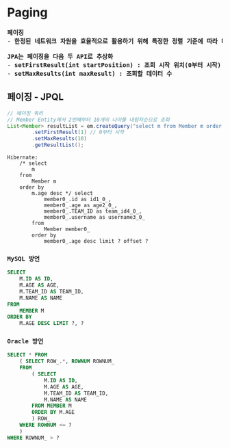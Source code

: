 # Paging
<pre>
<b>페이징</b>
- <b>한정된 네트워크 자원을 효율적으로 활용하기 위해 특정한 정렬 기준에 따라 데이터를 분할하여 가져오는 것</b>

<b>JPA는 페이징을 다음 두 API로 추상화</b>
- <b>setFirstResult(int startPosition) : 조회 시작 위치(0부터 시작)</b>
- <b>setMaxResults(int maxResult) : 조회할 데이터 수</b>
</pre>
## 페이징 - JPQL
```java
// 페이징 쿼리
// Member Entity에서 2번째부터 10개의 나이를 내림차순으로 조회
List<Member> resultList = em.createQuery("select m from Member m order by m.age desc", Member.class)
        .setFirstResult(1) // 0부터 시작
        .setMaxResults(10)
        .getResultList();
```
```console
Hibernate: 
    /* select
        m 
    from
        Member m 
    order by
        m.age desc */ select
            member0_.id as id1_0_,
            member0_.age as age2_0_,
            member0_.TEAM_ID as team_id4_0_,
            member0_.username as username3_0_ 
        from
            Member member0_ 
        order by
            member0_.age desc limit ? offset ?
```
### `MySQL 방언`
```sql
SELECT
    M.ID AS ID,
    M.AGE AS AGE,
    M.TEAM_ID AS TEAM_ID,
    M.NAME AS NAME 
FROM
    MEMBER M 
ORDER BY
    M.AGE DESC LIMIT ?, ?
```
### `Oracle 방언`
```sql
SELECT * FROM
    ( SELECT ROW_.*, ROWNUM ROWNUM_
    FROM
        ( SELECT
            M.ID AS ID,
            M.AGE AS AGE,
            M.TEAM_ID AS TEAM_ID,
            M.NAME AS NAME
        FROM MEMBER M 
        ORDER BY M.AGE 
        ) ROW_ 
    WHERE ROWNUM <= ?
    ) 
WHERE ROWNUM_ > ?
```